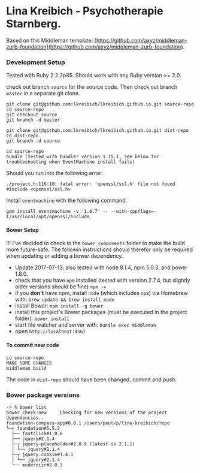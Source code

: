 # Lina Kreibich - Psychotherapie Starnberg.
Based on this Middleman template: [https://github.com/axyz/middleman-zurb-foundation](https://github.com/axyz/middleman-zurb-foundation).

### Development Setup
Tested with Ruby 2.2.2p95. Should work with any Ruby version >= 2.0.

check out branch `source` for the source code. Then check out branch `master` in a separate git clone. 

    git clone git@github.com:lkreibich/lkreibich.github.io.git source-repo
    cd source-repo
    git checkout source
    git branch -d master

    git clone git@github.com:lkreibich/lkreibich.github.io.git dist-repo
    cd dist-repo
    git branch -d source

    cd source-repo
    bundle (tested with bundler version 1.15.1, see below for troubleshooting when EventMachine install fails)

Should you run into the following error:

    ./project.h:116:10: fatal error: 'openssl/ssl.h' file not found
    #include <openssl/ssl.h>

Install `eventmachine` with the following command:

    gem install eventmachine -v '1.0.7' -- --with-cppflags=-I/usr/local/opt/openssl/include


#### Bower Setup

!!! I've decided to check in the `bower_components` folder to make the build more future-safe. The followin instructions should therefor only be required when updating or adding a bower dependency.

+ Update 2017-07-13: also tested with node 8.1.4, npm 5.0.3, and bower 1.8.0.
+ check that you have `npm` installed (tested with version 2.7.4, but slightly older versions should be fine)
  `npm -v`
+ if you **don't** have npm, install `node` (which includes `npm`) via Homebrew with: `brew update && brew install node`
+ install Bower:
  `npm install -g bower`
+ install this project's Bower packages (must be executed in the project folder):
  `bower install`
+ start file watcher and server with:
  `bundle exec middleman`
+ open `http://localhost:4567`

#### To commit new code

    cd source-repo
    MAKE SOME CHANGES
    middleman build

The code in `dist-repo` should have been changed, commit and push.



### Bower package versions

```
-> % bower list
bower check-new     Checking for new versions of the project dependencies..
foundation-compass-app#0.0.1 /Users/paul/p/lina-kreibich/repo
└─┬ foundation#5.5.2
  ├── fastclick#1.0.6
  ├── jquery#2.1.4
  ├─┬ jquery-placeholder#2.0.9 (latest is 2.1.1)
  │ └── jquery#2.1.4
  ├─┬ jquery.cookie#1.4.1
  │ └── jquery#2.1.4
  └── modernizr#2.8.3
```
